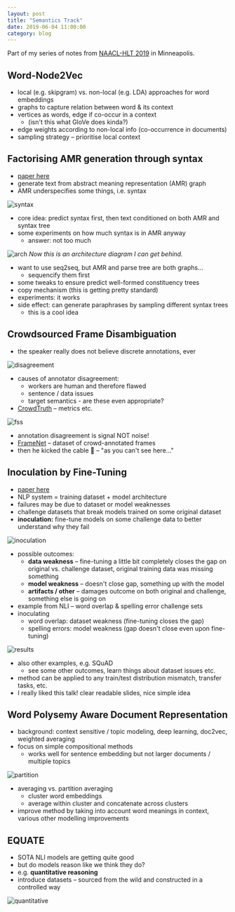 ```yaml
---
layout: post
title: "Semantics Track"
date: 2019-06-04 11:00:00
category: blog
---
```


Part of my series of notes from [NAACL-HLT 2019](https://naacl2019.org/) in Minneapolis.

## Word-Node2Vec
* local (e.g. skipgram) vs. non-local (e.g. LDA) approaches for word embeddings 
* graphs to capture relation between word & its context
* vertices as words, edge if co-occur in a context
    * (isn't this what GloVe does kinda?)
* edge weights according to non-local info (co-occurrence in documents)
* sampling strategy – prioritise local context

## Factorising AMR generation through syntax
* [paper here](https://www.aclweb.org/anthology/N19-1223)
* generate text from abstract meaning representation (AMR) graph
* AMR underspecifies some things, i.e. syntax

![syntax](/assets/images/2019-naacl/syntax.jpg "syntax")

* core idea: predict syntax first, then text conditioned on both AMR and syntax tree
* some experiments on how much syntax is in AMR anyway
    * answer: not too much

![arch](/assets/images/2019-naacl/arch.jpg "arch")
*Now this is an architecture diagram I can get behind.*

* want to use seq2seq, but AMR and parse tree are both graphs...
    * sequencify them first
* some tweaks to ensure predict well-formed constituency trees
* copy mechanism (this is getting pretty standard)
* experiments: it works
* side effect: can generate paraphrases by sampling different syntax trees
    * this is a cool idea

## Crowdsourced Frame Disambiguation
* the speaker really does not believe discrete annotations, ever

![disagreement](/assets/images/2019-naacl/disagreement.jpg "disagreement")

* causes of annotator disagreement:
    * workers are human and therefore flawed
    * sentence / data issues
    * target semantics - are these even appropriate?
* [CrowdTruth](http://crowdtruth.org/) – metrics etc.

![fss](/assets/images/2019-naacl/fss.jpg "fss")

* annotation disagreement is signal NOT noise!
* [FrameNet](https://framenet.icsi.berkeley.edu/fndrupal/) – dataset of crowd-annotated frames
* then he kicked the cable :facepalm: – "as you can't see here..."

## Inoculation by Fine-Tuning
* [paper here](https://arxiv.org/abs/1904.02668)
* NLP system = training dataset + model architecture
* failures may be due to dataset or model weaknesses
* challenge datasets that break models trained on some original dataset
* **inoculation:** fine-tune models on some challenge data to better understand why they fail

![inoculation](/assets/images/2019-naacl/inoculation.jpg "inoculation")

* possible outcomes:
    * **data weakness** – fine-tuning a little bit completely closes the gap on original vs. challenge dataset, original training data was missing something
    * **model weakness** – doesn't close gap, something up with the model
    * **artifacts / other** – damages outcome on both original and challenge, something else is going on
* example from NLI – word overlap & spelling error challenge sets
* inoculating
    * word overlap: dataset weakness (fine-tuning closes the gap)
    * spelling errors: model weakness (gap doesn't close even upon fine-tuning)

![results](/assets/images/2019-naacl/results.jpg "results")

* also other examples, e.g. SQuAD
    * see some other outcomes, learn things about dataset issues etc.
* method can be applied to any train/test distribution mismatch, transfer tasks, etc.
* I really liked this talk! clear readable slides, nice simple idea

## Word Polysemy Aware Document Representation
* background: context sensitive / topic modeling, deep learning, doc2vec, weighted averaging
* focus on simple compositional methods
    * works well for sentence embedding but not larger documents / multiple topics

![partition](/assets/images/2019-naacl/partition.jpg "partition")

* averaging vs. partition averaging 
    * cluster word embeddings
    * average within cluster and concatenate across clusters
* improve method by taking into account word meanings in context, various other modelling improvements

## EQUATE
* SOTA NLI models are getting quite good
* but do models reason like we think they do?
* e.g. **quantitative reasoning**
* introduce datasets – sourced from the wild and constructed in a controlled way

![quantitative](/assets/images/2019-naacl/quantitative.jpg "quantitative")
